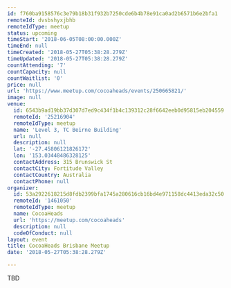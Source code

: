```yaml
---
id: f760ba9158576c3e79b18b31f932b7250cde6b4b78e91ca0ad2b6571b6e2bfa1
remoteId: dvsbshyxjbhb
remoteIdType: meetup
status: upcoming
timeStart: '2018-06-05T08:00:00.000Z'
timeEnd: null
timeCreated: '2018-05-27T05:38:28.279Z'
timeUpdated: '2018-05-27T05:38:28.279Z'
countAttending: '7'
countCapacity: null
countWaitlist: '0'
price: null
url: 'https://www.meetup.com/cocoaheads/events/250665821/'
image: null
venue:
  id: 6543b9ad19bb37d307d7ed9c434f1b4c139312c28f6642eeb0d95815eb204559
  remoteId: '25216904'
  remoteIdType: meetup
  name: 'Level 3, TC Beirne Building'
  url: null
  description: null
  lat: '-27.45806121826172'
  lon: '153.03448486328125'
  contactAddress: 315 Brunswick St
  contactCity: Fortitude Valley
  contactCountry: Australia
  contactPhone: null
organizer:
  id: 53a2922618215d8fdb2399bfa1745a280616cb16bd4e971158dc4413eda32c50
  remoteId: '1461050'
  remoteIdType: meetup
  name: CocoaHeads
  url: 'https://meetup.com/cocoaheads'
  description: null
  codeOfConduct: null
layout: event
title: CocoaHeads Brisbane Meetup
date: '2018-05-27T05:38:28.279Z'

---
```

<p>TBD</p>

